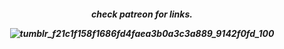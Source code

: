 <h5 align="center"

check patreon for links.

![tumblr_f21c1f158f1686fd4faea3b0a3c3a889_9142f0fd_100](https://github.com/user-attachments/assets/b694fc6f-5be9-49b8-a148-2d26a7bf1bc7)
